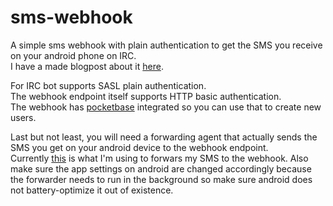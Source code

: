 # sms-webhook

A simple sms webhook with plain authentication to get the SMS you receive on your android phone on IRC.</br>
I have a made blogpost about it [here](https://blog.terminaldweller.com/posts/how_to_get_your_sms_on_irc).</br>

For IRC bot supports SASL plain authentication.</br>
The webhook endpoint itself supports HTTP basic authentication.</br>
The webhook has [pocketbase](https://github.com/pocketbase/pocketbase) integrated so you can use that to create new users.</br>

Last but not least, you will need a forwarding agent that actually sends the SMS you get on your android device to the webhook endpoint.</br>
Currently [this](https://github.com/bogkonstantin/android_income_sms_gateway_webhook) is what I'm using to forwars my SMS to the webhook. Also make sure the app settings on android are changed accordingly because the forwarder needs to run in the background so make sure android does not battery-optimize it out of existence.</br>
